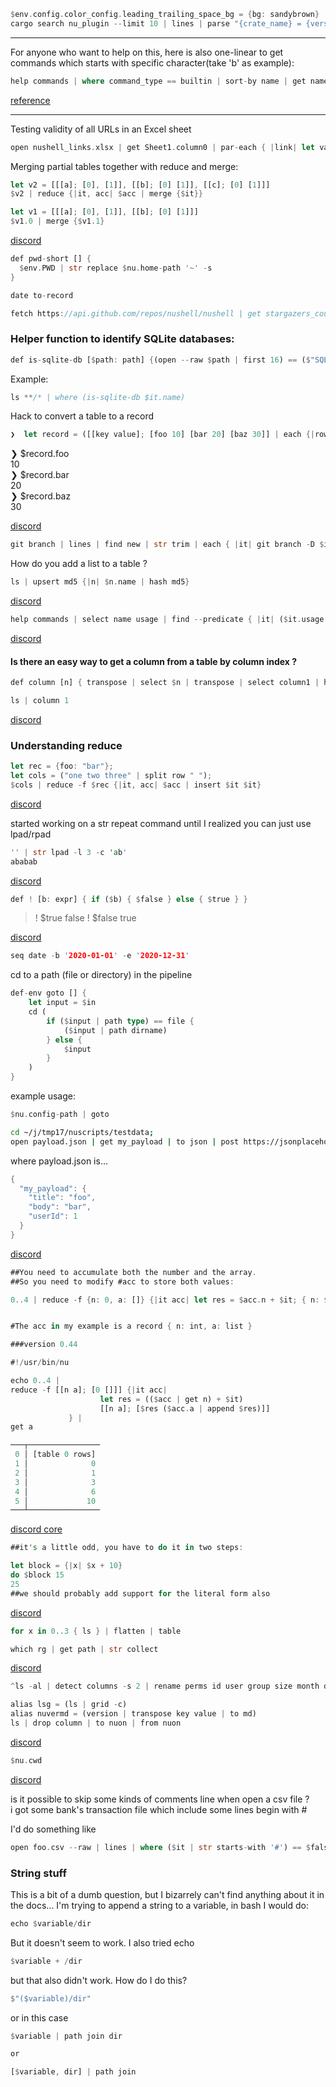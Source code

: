 

```rust
$env.config.color_config.leading_trailing_space_bg = {bg: sandybrown}
cargo search nu_plugin --limit 10 | lines | parse "{crate_name} = {version} #{description}"
```

*****

For anyone who want to help on this, here is also one-linear to get commands which starts with specific character(take 'b' as example):

```rust
help commands | where command_type == builtin | sort-by name | get name | filter {|x| $x | str starts-with 'b'}
```

[reference](https://github.com/nushell/nushell/pull/10121#issuecomment-1694545098)

*****

Testing validity of all URLs in an Excel sheet

```rust
open nushell_links.xlsx | get Sheet1.column0 | par-each { |link| let valid = not (do -i { fetch $link } | empty?); {link: $link, valid: $valid} }
```

Merging partial tables together with reduce and merge:

```rust
let v2 = [[[a]; [0], [1]], [[b]; [0] [1]], [[c]; [0] [1]]]
$v2 | reduce {|it, acc| $acc | merge {$it}}

let v1 = [[[a]; [0], [1]], [[b]; [0] [1]]]
$v1.0 | merge {$v1.1}
```

[discord](https://discord.com/channels/601130461678272522/614593951969574961/973776154974629918)

```rust
def pwd-short [] {
  $env.PWD | str replace $nu.home-path '~' -s
}
```

```rust
date to-record
```

```rust
fetch https://api.github.com/repos/nushell/nushell | get stargazers_count
```

### Helper function to identify SQLite databases:

```rust
def is-sqlite-db [$path: path] {(open --raw $path | first 16) == ($"SQLite format 3(char -i 0)" | into binary)}
```

Example:

```rust
ls **/* | where (is-sqlite-db $it.name)
```

Hack to convert a table to a record

```rust
❯  let record = ([[key value]; [foo 10] [bar 20] [baz 30]] | each {|row| echo $"($row.key): ($row.value)"} | str collect , | $"{($in)}" | from nuon)
```                                                                                      
❯ $record.foo  
10               
❯ $record.bar  
20            
❯ $record.baz  
30  

[discord](https://discord.com/channels/601130461678272522/614593951969574961/964613306155413535)

```rust
git branch | lines | find new | str trim | each { |it| git branch -D $it }
```

How do you add a list to a table ?

```rust
ls | upsert md5 {|n| $n.name | hash md5}
```

[discord](https://discord.com/channels/601130461678272522/614593951969574961/961946292198715442)

```rust
help commands | select name usage | find --predicate { |it| ($it.usage | split chars | first) == ($it.usage | split chars | first | str downcase) }
```

[discord](https://discord.com/channels/601130461678272522/614593951969574961/960773100411179018)

#### Is there an easy way to get a column from a table by column index ?

```rust
def column [n] { transpose | select $n | transpose | select column1 | headers }
```

```rust
ls | column 1
```

[discord](https://discord.com/channels/601130461678272522/615253963645911060/959152636945387632)

### Understanding reduce

```rust
let rec = {foo: "bar"};
let cols = ("one two three" | split row " ");
$cols | reduce -f $rec {|it, acc| $acc | insert $it $it}
```

[discord](https://discord.com/channels/601130461678272522/614593951969574961/956339229946953738)

started working on a str repeat command until I realized you can just use lpad/rpad

```rust
'' | str lpad -l 3 -c 'ab'                             
ababab
```

[discord](https://discord.com/channels/601130461678272522/615962413203718156/954486380099154051)

```rust
def ! [b: expr] { if ($b) { $false } else { $true } }
```
> ! $true
false
> ! $false
true

[discord](https://discord.com/channels/601130461678272522/614593951969574961/948583172914962432)

```rust
seq date -b '2020-01-01' -e '2020-12-31'
```

cd to a path (file or directory) in the pipeline

```rust
def-env goto [] {
    let input = $in
    cd (
        if ($input | path type) == file {
            ($input | path dirname)
        } else {
            $input
        }
    )
}
```
example usage:   

```rust
$nu.config-path | goto
```

```bash
cd ~/j/tmp17/nuscripts/testdata;
open payload.json | get my_payload | to json | post https://jsonplaceholder.typicode.com/posts $in
```

where payload.json is...   
```rust
{
  "my_payload": {
    "title": "foo",
    "body": "bar",
    "userId": 1
  }
}
```

[discord](https://discord.com/channels/601130461678272522/614593951969574961/945600413028212756)

```rust
##You need to accumulate both the number and the array.
##So you need to modify #acc to store both values:

0..4 | reduce -f {n: 0, a: []} {|it acc| let res = $acc.n + $it; { n: $res ,  a: ($acc.a | append $res) } } | get a


#The acc in my example is a record { n: int, a: list }

###version 0.44

#!/usr/bin/nu

echo 0..4 |
reduce -f [[n a]; [0 []]] {|it acc|
                    let res = (($acc | get n) + $it)
                    [[n a]; [$res ($acc.a | append $res)]]
             } |
get a

───┬────────────────
 0 │ [table 0 rows]
 1 │              0
 2 │              1
 3 │              3
 4 │              6
 5 │             10
───┴────────────────
```

[discord core](https://discord.com/channels/601130461678272522/683070703716925568/945689592554733568)

```rust
##it's a little odd, you have to do it in two steps:

let block = {|x| $x + 10}
do $block 15
25
##we should probably add support for the literal form also
```

[discord](https://discord.com/channels/601130461678272522/683070703716925568/940721505250209842)

```rust
for x in 0..3 { ls } | flatten | table
```

```rust
which rg | get path | str collect
```

[discord](https://discord.com/channels/601130461678272522/683070703716925568/941826298802749480)

```rust
^ls -al | detect columns -s 2 | rename perms id user group size month day time file
```

```rust
alias lsg = (ls | grid -c)
alias nuvermd = (version | transpose key value | to md)
ls | drop column | to nuon | from nuon
```

[discord](https://discord.com/channels/601130461678272522/889232844101156914/939357502414409758)

```rust
$nu.cwd
```

[discord](https://discord.com/channels/601130461678272522/889232844101156914/938711460505325649)

is it possible to skip some kinds of comments line when open a csv file ?   
i got some bank's transaction file which include some lines begin with #

I'd do something like

```rust
open foo.csv --raw | lines | where ($it | str starts-with '#') == $false | from csv
```

### String stuff

This is a bit of a dumb question, but I bizarrely can't find anything about it in the docs... I'm trying to append a string to a variable, in bash I would do:

```rust
echo $variable/dir
```

But it doesn't seem to work. I also tried echo

```rust
$variable + /dir
```

but that also didn't work. How do I do this?

```rust
$"($variable)/dir"
```

or in this case

```rust
$variable | path join dir

or

[$variable, dir] | path join
```
